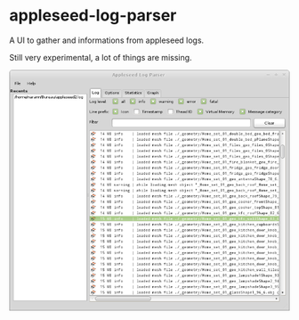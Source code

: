 appleseed-log-parser
====================

A UI to gather and informations from appleseed logs.

Still very experimental, a lot of things are missing.

![](ressources/wiki/appleseed_log_parser_screen_001.png)
